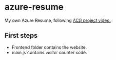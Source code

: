# azure-resume
My own Azure Resume, following [ACG project video.](https://youtu.be/ieYrBWmkfno)

## First steps

- Frontend folder contains the website.
- main.js contains visitor counter code.
